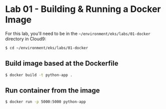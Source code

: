 # Lab 01 - Building & Running a Docker Image

For this lab, you'll need to be in the `~/environment/eks/labs/01-docker` directory in Cloud9:

```bash
$ cd ~/environment/eks/labs/01-docker
```

## Build image based at the Dockerfile

```bash
$ docker build -t python-app .
```

## Run container from the image

```bash
$ docker run -p 5000:5000 python-app
```

